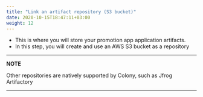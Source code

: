 ```yaml
---
title: "Link an artifact repository (S3 bucket)"
date: 2020-10-15T18:47:11+03:00
weight: 12
---
```


* This is where you will store your promotion app application artifacts.
* In this step, you will create and use an AWS S3 bucket as a repository

---
**NOTE**

Other repositories are natively supported by Colony, such as Jfrog Artifactory

---
